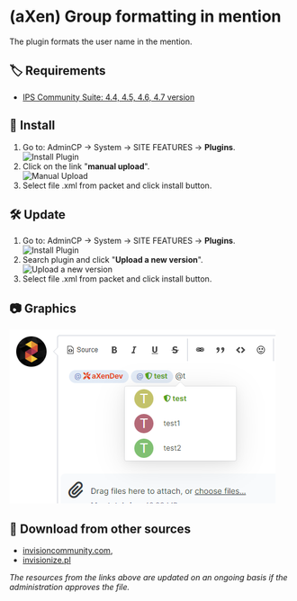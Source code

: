 # (aXen) Group formatting in mention

The plugin formats the user name in the mention.

## 🏷️ Requirements

- [IPS Community Suite: 4.4, 4.5, 4.6, 4.7 version](https://invisioncommunity.com/)

## 🧰 Install

1. Go to: AdminCP -> System -> SITE FEATURES -> **Plugins**.  
   ![Install Plugin](https://files.axendev.net/github/plugins/admincp_select.png)
2. Click on the link "**manual upload**".  
   ![Manual Upload](https://files.axendev.net/github/plugins/manual_upload.png)
3. Select file .xml from packet and click install button.

## 🛠️ Update

1. Go to: AdminCP -> System -> SITE FEATURES -> **Plugins**.  
   ![Install Plugin](https://files.axendev.net/github/plugins/admincp_select.png)
2. Search plugin and click "**Upload a new version**".  
   ![Upload a new version](https://files.axendev.net/github/plugins/new_version_upload.png)
3. Select file .xml from packet and click install button.

## 📷 Graphics

![1](https://github.com/aXenDeveloper/ips-group-formatting-in-mention/blob/master/1.png?raw=true)

## 🔌 Download from other sources

- [invisioncommunity.com](https://invisioncommunity.com/files/file/9273-axen-group-formatting-in-mention/),
- [invisionize.pl](https://forum.invisionize.pl/files/file/788-axen-group-formatting-in-mention/)

_The resources from the links above are updated on an ongoing basis if the administration approves the file._
